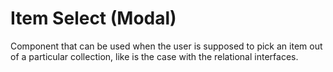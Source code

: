 # Item Select (Modal)

Component that can be used when the user is supposed to pick an item out of a particular collection, like is the case with the relational interfaces.

